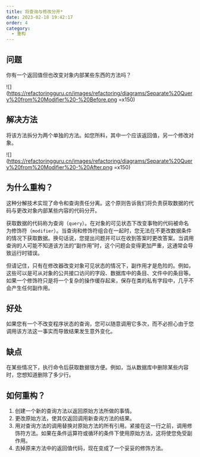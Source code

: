 ```yaml
---
title: 将查询与修改分开*
date: 2023-02-18 19:42:17
order: 4
category:
  - 重构
---
```


## 问题

你有一个返回值但也改变对象内部某些东西的方法吗？

![](https://refactoringguru.cn/images/refactoring/diagrams/Separate%20Query%20from%20Modifier%20-%20Before.png =x150)

## 解决方法

将该方法拆分为两个单独的方法。如您所料，其中一个应该返回值，另一个修改对象。

![](https://refactoringguru.cn/images/refactoring/diagrams/Separate%20Query%20from%20Modifier%20-%20After.png =x150)

## 为什么重构？

这种分解技术实现了命令和查询责任分离。这个原则告诉我们将负责获取数据的代码与更改对象内部某些内容的代码分开。

获取数据的代码称为查询（`query`）。在对象的可见状态下改变事物的代码被命名为修饰符（`modifier`）。当查询和修饰符组合在一起时，您无法在不更改数据条件的情况下获取数据。换句话说，您提出问题并可以在收到答案时更改答案。当调用查询的人可能不知道该方法的“副作用”时，这个问题会变得更加严重，这通常会导致运行时错误。

但请记住，只有在修改器改变对象可见状态的情况下，副作用才是危险的。例如，这些可以是可从对象的公共接口访问的字段、数据库中的条目、文件中的条目等。如果一个修饰符只是将一个复杂的操作缓存起来，保存在类的私有字段中，几乎不会产生任何副作用。

## 好处

如果您有一个不改变程序状态的查询，您可以随意调用它多次，而不必担心由于您调用该方法这一事实而导致结果发生意外变化。

## 缺点

在某些情况下，执行命令后获取数据很方便。例如，当从数据库中删除某些内容时，您想知道删除了多少行。

## 如何重构？

1. 创建一个新的查询方法以返回原始方法所做的事情。
2. 更改原始方法，使其仅返回调用新查询方法的结果。
3. 用对查询方法的调用替换对原始方法的所有引用。紧接在这一行之前，调用修饰符方法。如果在条件运算符或循环的条件下使用原始方法，这将使您免受副作用。
4. 去掉原来方法中的返回值代码，现在变成了一个妥妥的修饰方法。
